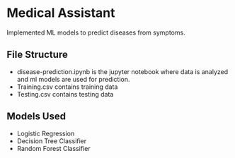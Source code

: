 # Medical Assistant 
Implemented ML models to predict diseases from symptoms.


## File Structure
<ul>
  <li>disease-prediction.ipynb is the jupyter notebook where data is analyzed and ml models are used for prediction.</li>
  <li>Training.csv contains training data</li>
  <li>Testing.csv contains testing data</li>
</ul>

## Models Used
<ul>
  <li> Logistic Regression </li>
  <li> Decision Tree Classifier</li>
  <li> Random Forest Classifier</li>
</ul>

